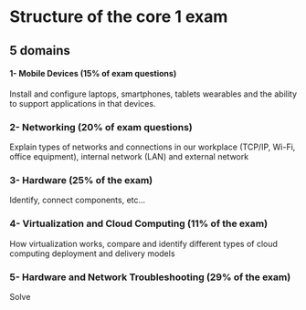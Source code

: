 # Structure of the core 1 exam

## 5 domains

#### 1- Mobile Devices (15% of exam questions)
Install and configure laptops, smartphones, tablets wearables and the ability to support applications in that devices.

### 2- Networking (20% of exam questions)
Explain types of networks and connections in our workplace (TCP/IP, Wi-Fi, office equipment), internal network (LAN) and external network

### 3- Hardware (25% of the exam)
Identify, connect components, etc...

### 4- Virtualization and Cloud Computing (11% of the exam)
How virtualization works, compare and identify different types of cloud computing deployment and delivery models

### 5- Hardware and Network Troubleshooting (29% of the exam)
Solve 

